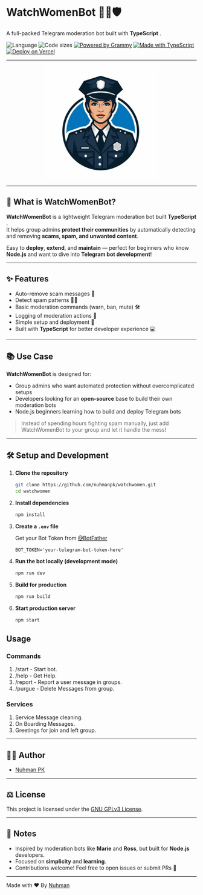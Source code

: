 # WatchWomenBot 👮‍♀️🛡️

A full-packed Telegram moderation bot built with  **TypeScript** . 

![Language](https://img.shields.io/github/languages/top/nuhmanpk/watchwomen)
![Code sizes](https://img.shields.io/github/languages/code-size/nuhmanpk/watchwomen)
[![Powered by Grammy](https://img.shields.io/badge/Powered%20by-grammy-00b2ff.svg)](https://grammy.dev/)
[![Made with TypeScript](https://img.shields.io/badge/Made%20with-TypeScript-3178C6.svg)](https://www.typescriptlang.org/)
[![Deploy on Vercel](https://img.shields.io/badge/Deploy%20on-Vercel-000.svg?logo=vercel)](https://vercel.com/)

---

<p align="center">
  <img src="https://github.com/nuhmanpk/WatchWomen/blob/main/src/assets/images/logo.png?raw=true" width="300" height="300" />
</p>

---

## 🌟 What is WatchWomenBot?

**WatchWomenBot** is a lightweight Telegram moderation bot built  **TypeScript** .  
It helps group admins **protect their communities** by automatically detecting and removing **scams, spam, and unwanted content**.

Easy to **deploy**, **extend**, and **maintain** — perfect for beginners who know **Node.js** and want to dive into **Telegram bot development**!

---

## ✨ Features

- Auto-remove scam messages 🚫
- Detect spam patterns 🕵️‍♂️
- Basic moderation commands (warn, ban, mute) 🛠️
- Logging of moderation actions 📜
- Simple setup and deployment 🚀
- Built with **TypeScript** for better developer experience 💻

---

## 📚 Use Case

**WatchWomenBot** is designed for:
- Group admins who want automated protection without overcomplicated setups
- Developers looking for an **open-source** base to build their own moderation bots
- Node.js beginners learning how to build and deploy Telegram bots

> Instead of spending hours fighting spam manually, just add WatchWomenBot to your group and let it handle the mess!

---

## 🛠 Setup and Development

1. **Clone the repository**
   ```bash
   git clone https://github.com/nuhmanpk/watchwomen.git
   cd watchwomen
   ```

2. **Install dependencies**
   ```bash
   npm install
   ```

3. **Create a `.env` file**

   Get your Bot Token from [@BotFather](https://t.me/botfather)

   ```env
   BOT_TOKEN='your-telegram-bot-token-here'
   ```

4. **Run the bot locally (development mode)**
   ```bash
   npm run dev
   ```

5. **Build for production**
   ```bash
   npm run build
   ```

6. **Start production server**
   ```bash
   npm start
   ```



## Usage

### Commands

   1. /start - Start bot.
   2. /help - Get Help.
   3. /report - Report a user message in groups.
   4. /purgue - Delete Messages from group.

### Services
   1. Service Message cleaning.
   2. On Boarding Messages.
   3. Greetings for join and left group.


---


## 🧑‍💻 Author

- [Nuhman PK](https://github.com/nuhmanpk)

---

## ⚖️ License

This project is licensed under the [GNU GPLv3 License](https://www.gnu.org/licenses/gpl-3.0.html).

---

## 📢 Notes

- Inspired by moderation bots like **Marie** and **Ross**, but built for **Node.js** developers.
- Focused on **simplicity** and **learning**.
- Contributions welcome! Feel free to open issues or submit PRs 🚀

---

Made with ❤️ By [Nuhman](https://github.com/nuhmanpk)

